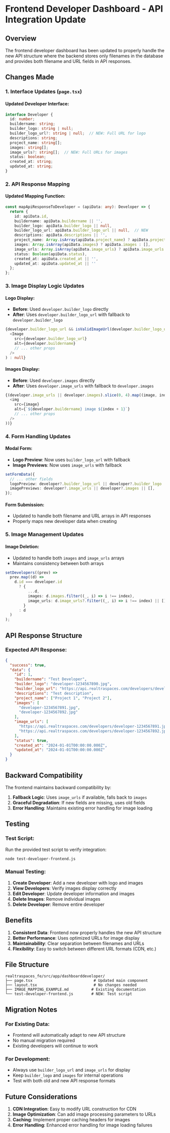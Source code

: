 # Frontend Developer Dashboard - API Integration Update

## Overview

The frontend developer dashboard has been updated to properly handle the new API structure where the backend stores only filenames in the database and provides both filename and URL fields in API responses.

## Changes Made

### 1. Interface Updates (`page.tsx`)

#### Updated Developer Interface:
```typescript
interface Developer {
  id: number;
  buildername: string;
  builder_logo: string | null;
  builder_logo_url?: string | null;  // NEW: Full URL for logo
  descriptions: string;
  project_name: string[];
  images: string[];
  image_urls?: string[];  // NEW: Full URLs for images
  status: boolean;
  created_at: string;
  updated_at: string;
}
```

### 2. API Response Mapping

#### Updated Mapping Function:
```typescript
const mapApiResponseToDeveloper = (apiData: any): Developer => {
  return {
    id: apiData.id,
    buildername: apiData.buildername || '',
    builder_logo: apiData.builder_logo || null,
    builder_logo_url: apiData.builder_logo_url || null,  // NEW
    descriptions: apiData.descriptions || '',
    project_name: Array.isArray(apiData.project_name) ? apiData.project_name : [],
    images: Array.isArray(apiData.images) ? apiData.images : [],
    image_urls: Array.isArray(apiData.image_urls) ? apiData.image_urls : [],  // NEW
    status: Boolean(apiData.status),
    created_at: apiData.created_at || '',
    updated_at: apiData.updated_at || ''
  };
};
```

### 3. Image Display Logic Updates

#### Logo Display:
- **Before**: Used `developer.builder_logo` directly
- **After**: Uses `developer.builder_logo_url` with fallback to `developer.builder_logo`

```typescript
{developer.builder_logo_url && isValidImageUrl(developer.builder_logo_url) ? (
  <Image
    src={developer.builder_logo_url}
    alt={developer.buildername}
    // ... other props
  />
) : null}
```

#### Images Display:
- **Before**: Used `developer.images` directly
- **After**: Uses `developer.image_urls` with fallback to `developer.images`

```typescript
{(developer.image_urls || developer.images).slice(0, 4).map((image, index) => (
  <img
    src={image}
    alt={`${developer.buildername} image ${index + 1}`}
    // ... other props
  />
))}
```

### 4. Form Handling Updates

#### Modal Form:
- **Logo Preview**: Now uses `builder_logo_url` with fallback
- **Image Previews**: Now uses `image_urls` with fallback

```typescript
setFormData({
  // ... other fields
  logoPreview: developer?.builder_logo_url || developer?.builder_logo || "",
  imagePreviews: developer?.image_urls || developer?.images || [],
});
```

#### Form Submission:
- Updated to handle both filename and URL arrays in API responses
- Properly maps new developer data when creating

### 5. Image Management Updates

#### Image Deletion:
- Updated to handle both `images` and `image_urls` arrays
- Maintains consistency between both arrays

```typescript
setDevelopers((prev) =>
  prev.map((d) =>
    d.id === developer.id
      ? { 
          ...d, 
          images: d.images.filter((_, i) => i !== index),
          image_urls: d.image_urls?.filter((_, i) => i !== index) || []
        }
      : d
  )
);
```

## API Response Structure

### Expected API Response:
```json
{
  "success": true,
  "data": {
    "id": 1,
    "buildername": "Test Developer",
    "builder_logo": "developer-1234567890.jpg",
    "builder_logo_url": "https://api.realtraspaces.com/developers/developer-1234567890.jpg",
    "descriptions": "Test description",
    "project_name": ["Project 1", "Project 2"],
    "images": [
      "developer-1234567891.jpg",
      "developer-1234567892.jpg"
    ],
    "image_urls": [
      "https://api.realtraspaces.com/developers/developer-1234567891.jpg",
      "https://api.realtraspaces.com/developers/developer-1234567892.jpg"
    ],
    "status": true,
    "created_at": "2024-01-01T00:00:00.000Z",
    "updated_at": "2024-01-01T00:00:00.000Z"
  }
}
```

## Backward Compatibility

The frontend maintains backward compatibility by:
1. **Fallback Logic**: Uses `image_urls` if available, falls back to `images`
2. **Graceful Degradation**: If new fields are missing, uses old fields
3. **Error Handling**: Maintains existing error handling for image loading

## Testing

### Test Script:
Run the provided test script to verify integration:
```bash
node test-developer-frontend.js
```

### Manual Testing:
1. **Create Developer**: Add a new developer with logo and images
2. **View Developers**: Verify images display correctly
3. **Edit Developer**: Update developer information and images
4. **Delete Images**: Remove individual images
5. **Delete Developer**: Remove entire developer

## Benefits

1. **Consistent Data**: Frontend now properly handles the new API structure
2. **Better Performance**: Uses optimized URLs for image display
3. **Maintainability**: Clear separation between filenames and URLs
4. **Flexibility**: Easy to switch between different URL formats (CDN, etc.)

## File Structure

```
realtraspaces_fe/src/app/dashboarddeveloper/
├── page.tsx                           # Updated main component
├── layout.tsx                         # No changes needed
├── IMAGE_MAPPING_EXAMPLE.md          # Existing documentation
└── test-developer-frontend.js        # NEW: Test script
```

## Migration Notes

### For Existing Data:
- Frontend will automatically adapt to new API structure
- No manual migration required
- Existing developers will continue to work

### For Development:
- Always use `builder_logo_url` and `image_urls` for display
- Keep `builder_logo` and `images` for internal operations
- Test with both old and new API response formats

## Future Considerations

1. **CDN Integration**: Easy to modify URL construction for CDN
2. **Image Optimization**: Can add image processing parameters to URLs
3. **Caching**: Implement proper caching headers for images
4. **Error Handling**: Enhanced error handling for image loading failures
